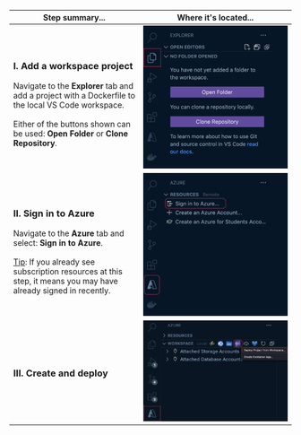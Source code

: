 | Step summary... | Where it's located... |
|-----------------|-----------------------|
| <h3>I. Add a workspace project</h3>Navigate to the <b>Explorer</b> tab and add a project with a Dockerfile to the local VS Code workspace.<br /><br />Either of the buttons shown can be used: <b>Open Folder</b> or <b>Clone Repository</b>. | <img src="./images/explorer-workspace-project.png"> |
| <h3>II. Sign in to Azure</h3>Navigate to the <b>Azure</b> tab and select: <b>Sign in to Azure</b>.<br /><br /><u>Tip</u>: If you already see subscription resources at this step, it means you may have already signed in recently. | <img src="./images/azure-sign-in.png"> |
| <h3>III. Create and deploy | <img src="./images/deploy-workspace-project.png"> |
